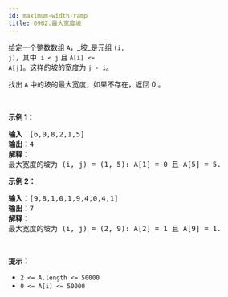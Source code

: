 ```yaml
---
id: maximum-width-ramp
title: 0962.最大宽度坡
---
```

给定一个整数数组 <code>A</code>，_坡_是元组 <code>(i, j)</code>，其中  <code>i &lt; j</code> 且 <code>A[i] &lt;= A[j]</code>。这样的坡的宽度为 <code>j - i</code>。

找出 <code>A</code> 中的坡的最大宽度，如果不存在，返回 0 。

 

**示例 1：**


<pre><strong>输入：</strong>[6,0,8,2,1,5]<br/><strong>输出：</strong>4<br/><strong>解释：</strong><br/>最大宽度的坡为 (i, j) = (1, 5): A[1] = 0 且 A[5] = 5.<br/></pre>

**示例 2：**


<pre><strong>输入：</strong>[9,8,1,0,1,9,4,0,4,1]<br/><strong>输出：</strong>7<br/><strong>解释：</strong><br/>最大宽度的坡为 (i, j) = (2, 9): A[2] = 1 且 A[9] = 1.<br/></pre>

 

**提示：**

- <code>2 &lt;= A.length &lt;= 50000</code>
- <code>0 &lt;= A[i] &lt;= 50000</code>
 
